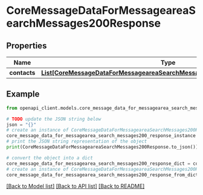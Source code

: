# CoreMessageDataForMessageareaSearchMessages200Response


## Properties

Name | Type | Description | Notes
------------ | ------------- | ------------- | -------------
**contacts** | [**List[CoreMessageDataForMessageareaSearchMessages200ResponseContactsInner]**](CoreMessageDataForMessageareaSearchMessages200ResponseContactsInner.md) |  | 

## Example

```python
from openapi_client.models.core_message_data_for_messagearea_search_messages200_response import CoreMessageDataForMessageareaSearchMessages200Response

# TODO update the JSON string below
json = "{}"
# create an instance of CoreMessageDataForMessageareaSearchMessages200Response from a JSON string
core_message_data_for_messagearea_search_messages200_response_instance = CoreMessageDataForMessageareaSearchMessages200Response.from_json(json)
# print the JSON string representation of the object
print(CoreMessageDataForMessageareaSearchMessages200Response.to_json())

# convert the object into a dict
core_message_data_for_messagearea_search_messages200_response_dict = core_message_data_for_messagearea_search_messages200_response_instance.to_dict()
# create an instance of CoreMessageDataForMessageareaSearchMessages200Response from a dict
core_message_data_for_messagearea_search_messages200_response_from_dict = CoreMessageDataForMessageareaSearchMessages200Response.from_dict(core_message_data_for_messagearea_search_messages200_response_dict)
```
[[Back to Model list]](../README.md#documentation-for-models) [[Back to API list]](../README.md#documentation-for-api-endpoints) [[Back to README]](../README.md)


